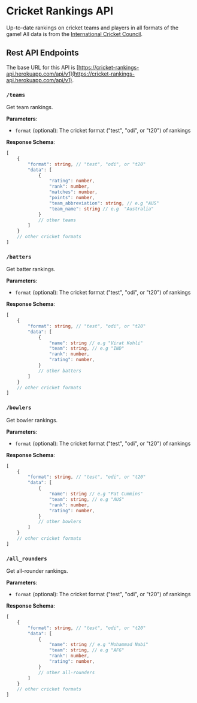 # Cricket Rankings API
Up-to-date rankings on cricket teams and players in all formats of the game! All data is from the [International Cricket Council](https://www.icc-cricket.com/rankings/mens/overview).

## Rest API Endpoints
The base URL for this API is [https://cricket-rankings-api.herokuapp.com/api/v1](https://cricket-rankings-api.herokuapp.com/api/v1).

### `/teams`
Get team rankings.

**Parameters**:
* `format` (optional): The cricket format ("test", "odi", or "t20") of rankings

**Response Schema**:
```typescript
[
    {
        "format": string, // "test", "odi", or "t20"
        "data": [
            {
                "rating": number,
                "rank": number,
                "matches": number,
                "points": number,
                "team_abbreviation": string, // e.g "AUS"
                "team_name": string // e.g  "Australia"
            }
            // other teams
        ]
    }
    // other cricket formats
]
```

### `/batters`
Get batter rankings.

**Parameters**:
* `format` (optional): The cricket format ("test", "odi", or "t20") of rankings

**Response Schema**:
```typescript
[
    {
        "format": string, // "test", "odi", or "t20"
        "data": [
            {
                "name": string // e.g "Virat Kohli"
                "team": string, // e.g "IND"
                "rank": number,
                "rating": number,
            }
            // other batters
        ]
    }
    // other cricket formats
]
```

### `/bowlers`
Get bowler rankings.

**Parameters**:
* `format` (optional): The cricket format ("test", "odi", or "t20") of rankings

**Response Schema**:
```typescript
[
    {
        "format": string, // "test", "odi", or "t20"
        "data": [
            {
                "name": string // e.g "Pat Cummins"
                "team": string, // e.g "AUS"
                "rank": number,
                "rating": number,
            }
            // other bowlers
        ]
    }
    // other cricket formats
]
```

### `/all_rounders`
Get all-rounder rankings.

**Parameters**:
* `format` (optional): The cricket format ("test", "odi", or "t20") of rankings

**Response Schema**:
```typescript
[
    {
        "format": string, // "test", "odi", or "t20"
        "data": [
            {
                "name": string // e.g "Mohammad Nabi"
                "team": string, // e.g "AFG"
                "rank": number,
                "rating": number,
            }
            // other all-rounders
        ]
    }
    // other cricket formats
]
```